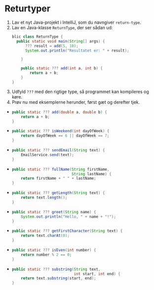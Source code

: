 # Returtyper

1. Lav et nyt Java-projekt i IntelliJ, som du navngiver `return-type`.
2. Lav en Java-klasse `ReturnType`, der ser sådan ud:
    ```java
    blic class ReturnType {
      public static void main(String[] args) {
          ??? result = add(5, 10);
          System.out.println("Resultatet er: " + result);

        }

        public static ??? add(int a, int b) {
            return a + b;
        }
    }
    ```
3. Udfyld `???` med den rigtige type, så programmet kan kompileres og køre.
4. Prøv nu med eksemplerne herunder, først gæt og derefter tjek.
- ```java
  public static ??? add(double a, double b) {
      return a + b;
  }
  ```
- ```java
  public static ??? isWeekend(int dayOfWeek) {
      return dayOfWeek == 6 || dayOfWeek == 7;
  }
  ```
- ```java
  public static ??? sendEmail(String text) {
      EmailService.send(text);
  }
  ```
- ```java
  public static ??? fullName(String firstName,
                             String lastName) {
      return firstName + " " + lastName;
  }
  ```
- ```java
  public static ??? getLength(String text) {
      return text.length();
  }
  ```
- ```java
  public static ??? greet(String name) {
      System.out.println("Hello, " + name + "!");
  }
  ```
- ```java
  public static ??? getFirstCharacter(String text) {
      return text.charAt(0);
  }
  ```
- ```java
  public static ??? isEven(int number) {
      return number % 2 == 0;
  }
  ```
- ```java
  public static ??? substring(String text, 
                              int start, int end) {
      return text.substring(start, end);
  }
  ```
